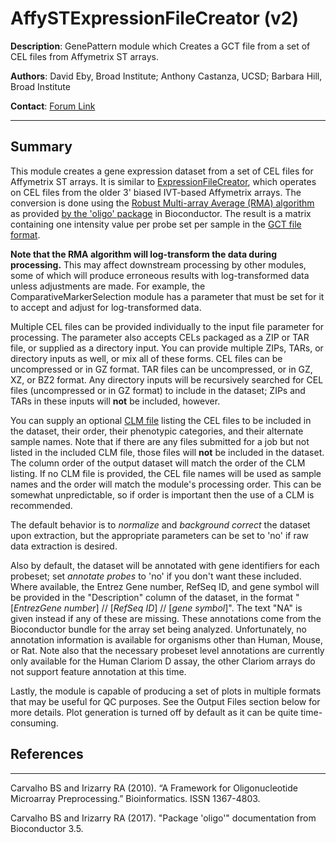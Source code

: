 # AffySTExpressionFileCreator (v2)

**Description**: GenePattern module which Creates a GCT file from a set of CEL files from Affymetrix ST arrays.

**Authors**: David Eby, Broad Institute; Anthony Castanza, UCSD; Barbara Hill, Broad Institute

**Contact**: [Forum Link](https://groups.google.com/forum/?utm_medium=email&utm_source=footer#!forum/genepattern-help)

---

## Summary

This module creates a gene expression dataset from a set of CEL files for Affymetrix ST arrays.  It is similar to [ExpressionFileCreator](https://www.genepattern.org/modules/docs/ExpressionFileCreator/13), which operates on CEL files from the older 3' biased IVT-based Affymetrix arrays.  The conversion is done using the [Robust Multi-array Average (RMA) algorithm](http://biostatistics.oxfordjournals.org/content/4/2/249.long) as provided [by the 'oligo' package](https://bioconductor.riken.jp/packages/3.5/bioc/manuals/oligo/man/oligo.pdf) in Bioconductor.  The result is a matrix containing one intensity value per probe set per sample in the [GCT file format](https://www.genepattern.org/file-formats-guide#GCT). 

**Note that the RMA algorithm will log-transform the data during processing.**  This may affect downstream processing by other modules, some of which will produce erroneous results with log-transformed data unless adjustments are made.  For example, the ComparativeMarkerSelection module has a parameter that must be set for it to accept and adjust for log-transformed data.

Multiple CEL files can be provided individually to the input file parameter for processing.  The parameter also accepts CELs packaged as a ZIP or TAR file, or supplied as a directory input.  You can provide multiple ZIPs, TARs, or directory inputs as well, or mix all of these forms.  CEL files can be uncompressed or in GZ format. TAR files can be uncompressed, or in GZ, XZ, or BZ2 format.  Any directory inputs will be recursively searched for CEL files (uncompressed or in GZ format) to include in the dataset; ZIPs and TARs in these inputs will **not** be included, however.

You can supply an optional [CLM file](https://www.genepattern.org/file-formats-guide#CLM) listing the CEL files to be included in the dataset, their order, their phenotypic categories, and their alternate sample names.  Note that if there are any files submitted for a job but not listed in the included CLM file, those files will **not** be included in the dataset.  The column order of the output dataset will match the order of the CLM listing.  If no CLM file is provided, the CEL file names will be used as sample names and the order will match the module's processing order.  This can be somewhat unpredictable, so if order is important then the use of a CLM is recommended.

The default behavior is to _normalize_ and _background correct_ the dataset upon extraction, but the appropriate parameters can be set to 'no' if raw data extraction is desired.

Also by default, the dataset will be annotated with gene identifiers for each probeset; set _annotate probes_ to 'no' if you don't want these included.  Where available, the Entrez Gene number, RefSeq ID, and gene symbol will be provided in the "Description" column of the dataset, in the format "[_EntrezGene number_] // [_RefSeq ID_] // [_gene symbol_]".  The text "NA" is given instead if any of these are missing.  These annotations come from the Bioconductor bundle for the array set being analyzed.  Unfortunately, no annotation information is available for organisms other than Human, Mouse, or Rat. Note also that the necessary probeset level annotations are currently only available for the Human Clariom D assay, the other Clariom arrays do not support feature annotation at this time.

Lastly, the module is capable of producing a set of plots in multiple formats that may be useful for QC purposes.  See the Output Files section below for more details.  Plot generation is turned off by default as it can be quite time-consuming.

## References
---

Carvalho BS and Irizarry RA (2010). “A Framework for Oligonucleotide Microarray Preprocessing.” Bioinformatics. ISSN 1367-4803.

Carvalho BS and Irizarry RA (2017). "Package 'oligo'" documentation from Bioconductor 3.5.
